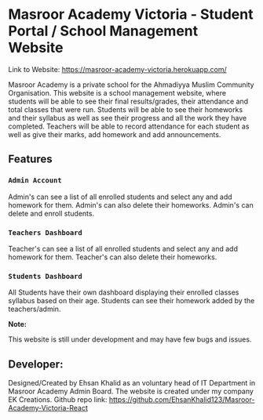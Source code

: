 # Masroor Academy Victoria - Student Portal / School Management Website

Link to Website: https://masroor-academy-victoria.herokuapp.com/

Masroor Academy is a private school for the Ahmadiyya Muslim Community Organisation.
This website is a school management website, where students will be able to see their
final results/grades, their attendance and total classes that were run. Students will be
able to see their homeworks and their syllabus as well as see their progress and all the
work they have completed.
Teachers will be able to record attendance for each student as well as give their marks,
add homework and add announcements.

## Features

### `Admin Account`

Admin's can see a list of all enrolled students and select any and add homework for them.
Admin's can also delete their homeworks.
Admin's can delete and enroll students.

### `Teachers Dashboard`

Teacher's can see a list of all enrolled students and select any and add homework for them.
Teacher's can also delete their homeworks.

### `Students Dashboard`

All Students have their own dashboard displaying their enrolled classes syllabus based on their age.
Students can see their homework added by the teachers/admin.

**Note:**

This website is still under development and may have few bugs and issues.

## Developer:

Designed/Created by Ehsan Khalid as an voluntary head of IT Department in Masroor Academy Admin Board.
The website is created under my company EK Creations.
Github repo link: https://github.com/EhsanKhalid123/Masroor-Academy-Victoria-React 
